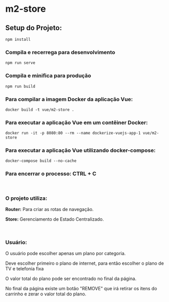 # m2-store

## Setup do Projeto:
```
npm install
```

### Compila e recerrega para desenvolvimento
```
npm run serve
```

### Compila e minifica para produção
```
npm run build
```

### Para compilar a imagem Docker da aplicação Vue:
```
docker build -t vue/m2-store .
```

### Para executar a aplicação Vue em um contêiner Docker:
```
docker run -it -p 8080:80 --rm --name dockerize-vuejs-app-1 vue/m2-store
```

### Para executar a aplicação Vue utilizando docker-compose:
```
docker-compose build --no-cache
```

### Para encerrar o processo: CTRL + C

<br />

### O projeto utiliza:

 <p> <strong>Router:</strong> Para criar as rotas de navegação. </p>
 
 <p> <strong>Store:</strong> Gerenciamento de Estado Centralizado. </p>

<br />

### Usuário:

 <p> O usuário pode escolher apenas um plano por categoria. <p>

 <p> Deve escolher primeiro o plano de internet, para então escolher o plano de TV e telefonia fixa <p>

 <p> O valor total do plano pode ser encontrado no final da página. </p>
 
 <p> No final da página existe um botão "REMOVE" que irá retirar os itens do carrinho e zerar o valor total do plano. </p>


